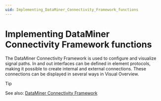 ```yaml
---
uid: Implementing_DataMiner_Connectivity_Framework_functions
---
```


# Implementing DataMiner Connectivity Framework functions

The DataMiner Connectivity Framework is used to configure and visualize signal paths. In and out interfaces can be defined in element protocols, making it possible to create internal and external connections. These connections can be displayed in several ways in Visual Overview.

> [!TIP]
> See also:
> [DataMiner Connectivity Framework](xref:About_the_DataMiner_Connectivity_Framework)
